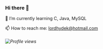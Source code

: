 ### Hi there 👋
🌱 I’m currently learning C, Java, MySQL

📫 How to reach me: lordhydek@hotmail.com


###### ![Profile views](https://gpvc.arturio.dev/LordHydeK)

<!--
**LordHydeK/LordHydeK** is a ✨ _special_ ✨ repository because its `README.md` (this file) appears on your GitHub profile.

Here are some ideas to get you started:
-->
